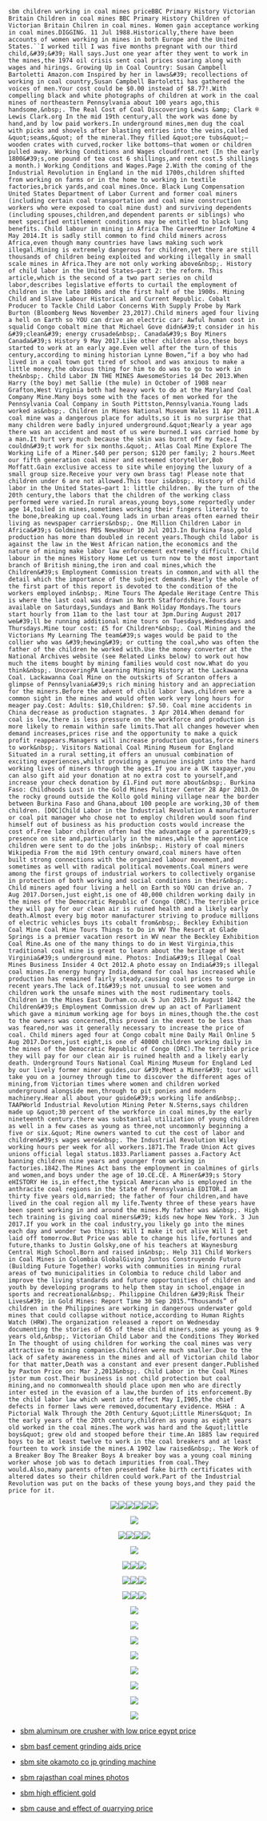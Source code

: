 
```
sbm children working in coal mines priceBBC Primary History Victorian Britain Children in coal mines BBC Primary History Children of Victorian Britain Chilren in coal mines. Women gain acceptance working in coal mines.DIGGING. 11 Jul 1988.Historically,there have been accounts of women working in mines in both Europe and the United States.``I worked till I was five months pregnant with our third child,&#39;&#39; Hall says.Just one year after they went to work in the mines,the 1974 oil crisis sent coal prices soaring along with wages and hirings. Growing Up in Coal Country: Susan Campbell Bartoletti Amazon.com Inspired by her in laws&#39; recollections of working in coal country,Susan Campbell Bartoletti has gathered the voices of men.Your cost could be $0.00 instead of $8.77!.With compelling black and white photographs of children at work in the coal mines of northeastern Pennsylvania about 100 years ago,this handsome,&nbsp;. The Real Cost of Coal Discovering Lewis &amp; Clark ® Lewis Clark.org In the mid 19th century,all the work was done by hand,and by low paid workers.In underground mines,men dug the coal with picks and shovels after blasting entries into the veins,called &quot;seams,&quot; of the mineral.They filled &quot;ore tubs&quot;—wooden crates with curved,rocker like bottoms—that women or children pulled away. Working Conditions and Wages cloudfront.net (In the early 1800&#39;s,one pound of tea cost 6 shillings,and rent cost.5 shillings a month.) Working Conditions and Wages.Page 2.With the coming of the Industrial Revolution in England in the mid 1700s,children shifted from working on farms or in the home to working in textile factories,brick yards,and coal mines.Once. Black Lung Compensation United States Department of Labor Current and former coal miners (including certain coal transportation and coal mine construction workers who were exposed to coal mine dust) and surviving dependents (including spouses,children,and dependent parents or siblings) who meet specified entitlement conditions may be entitled to black lung benefits. Child labour in mining in Africa The CareerMiner InfoMine 4 May 2014.It is sadly still common to find child miners across Africa,even though many countries have laws making such work illegal.Mining is extremely dangerous for children,yet there are still thousands of children being exploited and working illegally in small scale mines in Africa.They are not only working above&nbsp;. History of child labor in the United States—part 2: the reform. This article,which is the second of a two part series on child labor,describes legislative efforts to curtail the employment of children in the late 1800s and the first half of the 1900s. Mining Child and Slave Labour Historical and Current Republic. Cobalt Producer to Tackle Child Labor Concerns With Supply Probe by Mark Burton (Bloomberg News November 23,2017).Child miners aged four living a hell on Earth so YOU can drive an electric car: Awful human cost in squalid Congo cobalt mine that Michael Gove didn&#39;t consider in his &#39;clean&#39; energy crusade&nbsp;. Canada&#39;s Boy Miners Canada&#39;s History 9 May 2017.Like other children also,these boys started to work at an early age.Even well after the turn of this century,according to mining historian Lynne Bowen,“if a boy who had lived in a coal town got tired of school and was anxious to make a little money,the obvious thing for him to do was to go to work in the&nbsp;. Child Labor IN THE MINES AwesomeStories 14 Dec 2013.When Harry (the boy) met Sallie (the mule) in October of 1908 near Grafton,West Virginia both had heavy work to do at the Maryland Coal Company Mine.Many boys some with the faces of men worked for the Pennsylvania Coal Company in South Pittston,Pennsylvania.Young lads worked as&nbsp;. Children in Mines National Museum Wales 11 Apr 2011.A coal mine was a dangerous place for adults,so it is no surprise that many children were badly injured underground.&quot;Nearly a year ago there was an accident and most of us were burned.I was carried home by a man.It hurt very much because the skin was burnt off my face.I couldn&#39;t work for six months.&quot;. Atlas Coal Mine Explore The Working Life of a Miner.$40 per person; $120 per family; 2 hours.Meet our fifth generation coal miner and esteemed storyteller,Bob Moffatt.Gain exclusive access to site while enjoying the luxury of a small group size.Receive your very own brass tag! Please note that children under 6 are not allowed.This tour is&nbsp;. History of child labor in the United States—part 1: little children. By the turn of the 20th century,the labors that the children of the working class performed were varied.In rural areas,young boys,some reportedly under age 14,toiled in mines,sometimes working their fingers literally to the bone,breaking up coal.Young lads in urban areas often earned their living as newspaper carriers&nbsp;. One Million Children Labor in Africa&#39;s Goldmines PBS NewsHour 10 Jul 2013.In Burkina Faso,gold production has more than doubled in recent years.Though child labor is against the law in the West African nation,the economics and the nature of mining make labor law enforcement extremely difficult. Child labour in the mines History Home Let us turn now to the most important branch of British mining,the iron and coal mines,which the Children&#39;s Employment Commission treats in common,and with all the detail which the importance of the subject demands.Nearly the whole of the first part of this report is devoted to the condition of the workers employed in&nbsp;. Mine Tours The Apedale Heritage Centre This is where the last coal was drawn in North Staffordshire.Tours are available on Saturdays,Sundays and Bank Holiday Mondays.The tours start hourly from 11am to the last tour at 3pm.During August 2017 we&#39;ll be running additional mine tours on Tuesdays,Wednesdays and Thursdays.Mine tour cost: £5 for Children*&nbsp;. Coal Mining and the Victorians My Learning The team&#39;s wages would be paid to the collier who was &#39;hewing&#39; or cutting the coal,who was often the father of the children he worked with.Use the money converter at the National Archives website (see Related Links below) to work out how much the items bought by mining families would cost now.What do you think&nbsp;. UncoveringPA Learning Mining History at the Lackawanna Coal. Lackawanna Coal Mine on the outskirts of Scranton offers a glimpse of Pennsylvania&#39;s rich mining history and an appreciation for the miners.Before the advent of child labor laws,children were a common sight in the mines and would often work very long hours for meager pay.Cost: Adults: $10,Children: $7.50. Coal mine accidents in China decrease as production stagnates. 3 Apr 2014.When demand for coal is low,there is less pressure on the workforce and production is more likely to remain within safe limits.That all changes however when demand increases,prices rise and the opportunity to make a quick profit reappears.Managers will increase production quotas,force miners to work&nbsp;. Visitors National Coal Mining Museum for England Situated in a rural setting,it offers an unusual combination of exciting experiences,whilst providing a genuine insight into the hard working lives of miners through the ages.If you are a UK taxpayer,you can also gift aid your donation at no extra cost to yourself,and increase your check donation by £1.Find out more about&nbsp;. Burkina Faso: Childhoods Lost in the Gold Mines Pulitzer Center 28 Apr 2013.On the rocky ground outside the Kollo gold mining village near the border between Burkina Faso and Ghana,about 100 people are working,30 of them children. ‎[DOC]‎Child Labor in the Industrial Revolution A manufacturer or coal pit manager who chose not to employ children would soon find himself out of business as his production costs would increase the cost of.Free labor children often had the advantage of a parent&#39;s presence on site and,particularly in the mines,while the apprentice children were sent to do the jobs in&nbsp;. History of coal miners Wikipedia From the mid 19th century onward,coal miners have often built strong connections with the organized labour movement,and sometimes as well with radical political movements.Coal miners were among the first groups of industrial workers to collectively organise in protection of both working and social conditions in their&nbsp;. Child miners aged four living a hell on Earth so YOU can drive an. 7 Aug 2017.Dorsen,just eight,is one of 40,000 children working daily in the mines of the Democratic Republic of Congo (DRC).The terrible price they will pay for our clean air is ruined health and a likely early death.Almost every big motor manufacturer striving to produce millions of electric vehicles buys its cobalt from&nbsp;. Beckley Exhibition Coal Mine Coal Mine Tours Things to Do in WV The Resort at Glade Springs is a premier vacation resort in WV near the Beckley Exhibition Coal Mine.As one of the many things to do in West Virginia,this traditional coal mine is great to learn about the heritage of West Virginia&#39;s underground mine. Photos: India&#39;s Illegal Coal Mines Business Insider 4 Oct 2012.A photo essay on India&#39;s illegal coal mines.In energy hungry India,demand for coal has increased while production has remained fairly steady,causing coal prices to surge in recent years.The lack of.It&#39;s not unusual to see women and children work the unsafe mines with the most rudimentary tools. Children in the Mines East Durham.co.uk 5 Jun 2015.In August 1842 the Children&#39;s Employment Commission drew up an act of Parliament which gave a minimum working age for boys in mines,though the.the cost to the owners was concerned,this proved in the event to be less than was feared,nor was it generally necessary to increase the price of coal. Child miners aged four at Congo cobalt mine Daily Mail Online 5 Aug 2017.Dorsen,just eight,is one of 40000 children working daily in the mines of the Democratic Republic of Congo (DRC).The terrible price they will pay for our clean air is ruined health and a likely early death. Underground Tours National Coal Mining Museum for England Led by our lively former miner guides,our &#39;Meet a Miner&#39; tour will take you on a journey through time to discover the different ages of mining,from Victorian times where women and children worked underground alongside men,through to pit ponies and modern machinery.Hear all about your guide&#39;s working life and&nbsp;. TAAPWorld Industrial Revolution Mining Peter N.Sterns,says children made up &quot;30 percent of the workforce in coal mines,by the early nineteenth century.there was substantial utilization of young children as well in a few cases as young as three,not uncommonly beginning a five or six.&quot; Mine owners wanted to cut the cost of labor and children&#39;s wages were&nbsp;. The Industrial Revolution Wiley working hours per week for all workers.1871.The Trade Union Act gives unions official legal status.1833.Parliament passes a.Factory Act banning children nine years and younger from working in factories.1842.The Mines Act bans the employment in coalmines of girls and women,and boys under the age of 10.CE.CE. A Miner&#39;s Story eHISTORY He is,in effect,the typical American who is employed in the anthracite coal regions in the State of Pennsylvania EDITOR.I am thirty five years old,married; the father of four children,and have lived in the coal region all my life.Twenty three of these years have been spent working in and around the mines.My father was a&nbsp;. High tech training is giving coal miners&#39; kids new hope New York. 3 Jun 2017.If you work in the coal industry,you likely go into the mines each day and wonder two things: Will I make it out alive Will I get laid off tomorrow.But Price was able to change his life,fortunes and future,thanks to Justin Golsky,one of his teachers at Waynesburg Central High School.Born and raised in&nbsp;. Help 311 Child Workers in Coal Mines in Colombia GlobalGiving Juntos Construyendo Futuro (Building Future Together) works with communities in mining rural areas of two municipalities in Colombia to reduce child labor and improve the living standards and future opportunities of children and youth by developing programs to help them stay in school,engage in sports and recreational&nbsp;. Philippine Children &#39;Risk Their Lives&#39; in Gold Mines: Report Time 30 Sep 2015.“Thousands” of children in the Philippines are working in dangerous underwater gold mines that could collapse without notice,according to Human Rights Watch (HRW).The organization released a report on Wednesday documenting the stories of 65 of these child miners,some as young as 9 years old,&nbsp;. Victorian Child Labor and the Conditions They Worked In The thought of using children for working the coal mines was very attractive to mining companies.Children were much smaller.Due to the lack of safety awareness in the mines and all of Victorian child labor for that matter,Death was a constant and ever present danger.Published by Paxton Price on: Mar 2,2013&nbsp;. Child Labor in the Coal Mines jstor mum cost.Their business is not child protection but coal mining,and no commonwealth should place upon men who are directly inter ested in the evasion of a law,the burden of its enforcement.By the child labor law which went into effect May I,I905,the chief defects in former laws were removed,documentary evidence. MSHA : A Pictorial Walk Through the 20th Century &quot;Little Miners&quot; In the early years of the 20th century,children as young as eight years old worked in the coal mines.The work was hard and the &quot;little boys&quot; grew old and stooped before their time.An 1885 law required boys to be at least twelve to work in the coal breakers and at least fourteen to work inside the mines.A 1902 law raised&nbsp;. The Work of a Breaker Boy The Breaker Boys A breaker boy was a young coal mining worker whose job was to detach impurities from coal.They would.Also,many parents often presented fake birth certificates with altered dates so their children could work.Part of the Industrial Revolution was put on the backs of these young boys,and they paid the price for it. 
```

<div align="center">
  
<a rel="nofollow" href="https://m.shibang-china.com?f=github&k=sbm+children+working+in+coal+mines+price"><img src="https://static.shibang-china.com/en/l.png"></a><img src="https://static.shibang-china.com/en/hw.png"><a rel="nofollow" href="https://m.shibang-china.com/product/?f=github&k=sbm+children+working+in+coal+mines+price"><img src="https://static.shibang-china.com/en/p.png"></a><a rel="nofollow" href="https://m.shibang-china.com/cases/?f=github&k=sbm+children+working+in+coal+mines+price"><img src="https://static.shibang-china.com/en/c.png"></a><a rel="nofollow" href="https://m.shibang-china.com/news/?f=github&k=sbm+children+working+in+coal+mines+price"><img src="https://static.shibang-china.com/en/n.png"></a><a rel="nofollow" href="https://m.shibang-china.com?f=github&k=sbm+children+working+in+coal+mines+price"><img src="https://static.shibang-china.com/en/m.png"></a>

<a rel="nofollow" href="https://m.shibang-china.com/product/?f=github&k=sbm+children+working+in+coal+mines+price"><img src="https://static.shibang-china.com/en/b.jpg"></a>
  
<a rel="nofollow" href="https://m.shibang-china.com/solution-aggregate.html?f=github&k=sbm+children+working+in+coal+mines+price"><img src="https://static.shibang-china.com/en/a.jpg"></a><a rel="nofollow" href="https://m.shibang-china.com/solution-mine.html?f=github&k=sbm+children+working+in+coal+mines+price"><img src="https://static.shibang-china.com/en/m.jpg"></a><a rel="nofollow" href="https://m.shibang-china.com/solution-mill.html?f=github&k=sbm+children+working+in+coal+mines+price"><img src="https://static.shibang-china.com/en/g.jpg"></a><a rel="nofollow" href="https://m.shibang-china.com/solution-epc.html?f=github&k=sbm+children+working+in+coal+mines+price"><img src="https://static.shibang-china.com/en/e.jpg"></a>

<a rel="nofollow" href="https://m.shibang-china.com/product/?f=github&k=sbm+children+working+in+coal+mines+price"><img src="https://static.shibang-china.com/en/a-p.png"></a>

<a rel="nofollow" href="https://m.shibang-china.com/product/crusher/c6x.html?f=github&k=sbm+children+working+in+coal+mines+price"><img src="https://static.shibang-china.com/en/j.jpg"></a><a rel="nofollow" href="https://m.shibang-china.com/product/crusher/ci5x.html?f=github&k=sbm+children+working+in+coal+mines+price"><img src="https://static.shibang-china.com/en/i.jpg"></a><a rel="nofollow" href="https://m.shibang-china.com/product/crusher/hst.html?f=github&k=sbm+children+working+in+coal+mines+price"><img src="https://static.shibang-china.com/en/c.jpg"></a>

<a rel="nofollow" href="https://m.shibang-china.com/product/mill/mtw.html?f=github&k=sbm+children+working+in+coal+mines+price"><img src="https://static.shibang-china.com/en/mtw.jpg"></a><a rel="nofollow" href="https://m.shibang-china.com/product/mill/scm.html?f=github&k=sbm+children+working+in+coal+mines+price"><img src="https://static.shibang-china.com/en/scm.jpg"></a><a rel="nofollow" href="https://m.shibang-china.com/product/mill/lm.html?f=github&k=sbm+children+working+in+coal+mines+price"><img src="https://static.shibang-china.com/en/lm.jpg"></a>

<a rel="nofollow" href="https://m.shibang-china.com/product/sand/vsi6x.html?f=github&k=sbm+children+working+in+coal+mines+price"><img src="https://static.shibang-china.com/en/6x.jpg"></a><a rel="nofollow" href="https://m.shibang-china.com/product/sand/vu.html?f=github&k=sbm+children+working+in+coal+mines+price"><img src="https://static.shibang-china.com/en/vu.jpg"></a><a rel="nofollow" href="https://m.shibang-china.com/product/mobile/klun.html?f=github&k=sbm+children+working+in+coal+mines+price"><img src="https://static.shibang-china.com/en/k.jpg"></a>

<a rel="nofollow" href="https://m.shibang-china.com/cases/?f=github&k=sbm+children+working+in+coal+mines+price"><img src="https://static.shibang-china.com/en/case.png"></a>

<a rel="nofollow" href="https://m.shibang-china.com/cases/aggregate/202.html?f=github&k=sbm+children+working+in+coal+mines+price"><img src="https://static.shibang-china.com/en/c-1.jpg"></a>

<a rel="nofollow" href="https://m.shibang-china.com/cases/aggregate/203.html?f=github&k=sbm+children+working+in+coal+mines+price"><img src="https://static.shibang-china.com/en/c-2.jpg"></a>

<a rel="nofollow" href="https://m.shibang-china.com/cases/mill/123.html?f=github&k=sbm+children+working+in+coal+mines+price"><img src="https://static.shibang-china.com/en/c-3.jpg"></a>

<a rel="nofollow" href="https://m.shibang-china.com/contact_us.html?f=github&k=sbm+children+working+in+coal+mines+price"><img src="https://static.shibang-china.com/en/contact.png"></a>

<a rel="nofollow" href="https://swt.shibang-china.com/?f=github&k=sbm+children+working+in+coal+mines+price"><img src="https://static.shibang-china.com/en/chat.png"></a>

<a rel="nofollow" href="https://whatsapp.shibangsoft.com/WhatsApp.php?f=github&k=sbm+children+working+in+coal+mines+price"><img src="https://static.shibang-china.com/en/whatsapp.png"></a>

<a rel="nofollow" href="https://m.shibang-china.com/?f=github&k=sbm+children+working+in+coal+mines+price"><img src="https://static.shibang-china.com/en/website.png"></a>

</div>


* [sbm aluminum ore crusher with low price egypt price](sbm%20aluminum%20ore%20crusher%20with%20low%20price%20egypt%20price.md)

* [sbm basf cement grinding aids price](sbm%20basf%20cement%20grinding%20aids%20price.md)

* [sbm site okamoto co jp grinding machine](sbm%20site%20okamoto%20co%20jp%20grinding%20machine.md)

* [sbm rajasthan coal mines photos](sbm%20rajasthan%20coal%20mines%20photos.md)

* [sbm high efficient gold](sbm%20high%20efficient%20gold.md)

* [sbm cause and effect of quarrying price](sbm%20cause%20and%20effect%20of%20quarrying%20price.md)